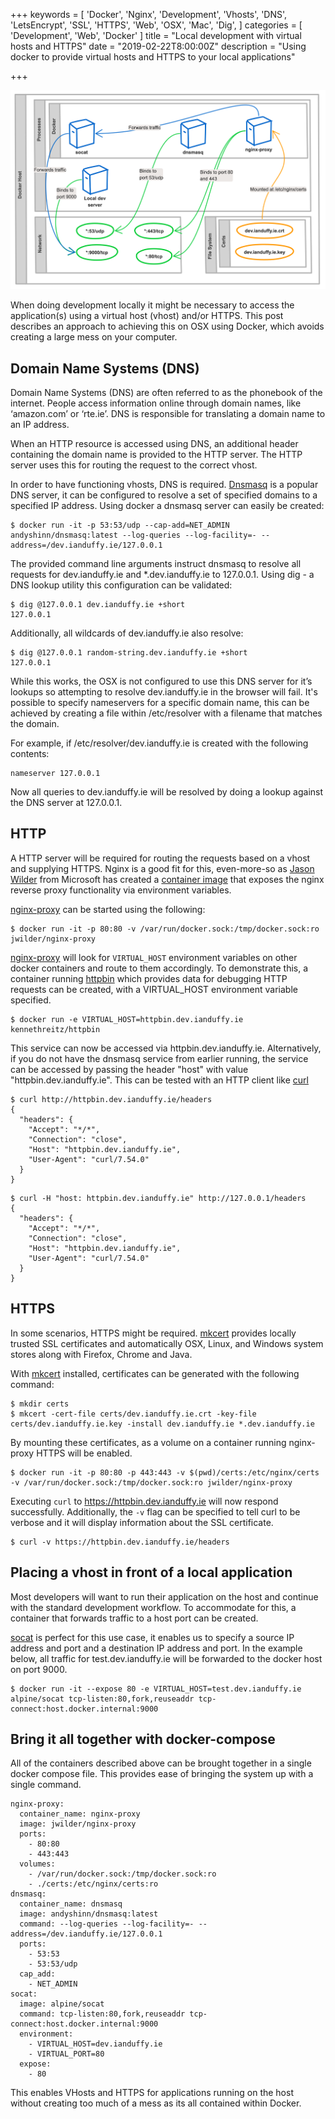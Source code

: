 +++
keywords = [
  'Docker',
  'Nginx',
  'Development',
  'Vhosts',
  'DNS',
  'LetsEncrypt',
  'SSL',
  'HTTPS',
  'Web',
  'OSX',
  'Mac',
  'Dig',
]
categories = [
  'Development',
  'Web',
  'Docker'
]
title = "Local development with virtual hosts and HTTPS"
date = "2019-02-22T8:00:00Z"
description = "Using docker to provide virtual hosts and HTTPS to your local applications"

+++

<center>

![](/images/local-development-with-virtual-hosts-and-https/diagram.png)

</center>
 
When doing development locally it might be necessary to access the application(s) using a virtual host (vhost) and/or HTTPS. This post describes an approach to achieving this on OSX using Docker, which avoids creating a large mess on your computer.

## Domain Name Systems (DNS)

Domain Name Systems (DNS) are often referred to as the phonebook of the internet. People access information online through domain names, like ‘amazon.com’ or ‘rte.ie’. DNS is responsible for translating a domain name to an IP address.

When an HTTP resource is accessed using DNS, an additional header containing the domain name is provided to the HTTP server. The HTTP server uses this for routing the request to the correct vhost.

In order to have functioning vhosts, DNS is required. [Dnsmasq](http://www.thekelleys.org.uk/dnsmasq/doc.html) is a popular DNS server, it can be configured to resolve a set of specified domains to a specified IP address. Using docker a dnsmasq server can easily be created:

```
$ docker run -it -p 53:53/udp --cap-add=NET_ADMIN andyshinn/dnsmasq:latest --log-queries --log-facility=- --address=/dev.ianduffy.ie/127.0.0.1
```

The provided command line arguments instruct dnsmasq to resolve all requests for dev.ianduffy.ie and *.dev.ianduffy.ie to 127.0.0.1. Using dig - a DNS lookup utility this configuration can be validated:

```
$ dig @127.0.0.1 dev.ianduffy.ie +short
127.0.0.1
```

Additionally, all wildcards of dev.ianduffy.ie also resolve:

```
$ dig @127.0.0.1 random-string.dev.ianduffy.ie +short
127.0.0.1
```

While this works, the OSX is not configured to use this DNS server for it’s lookups so attempting to resolve dev.ianduffy.ie in the browser will fail. It's possible to specify nameservers for a specific domain name, this can be achieved by creating a file within /etc/resolver with a filename that matches the domain.

For example, if /etc/resolver/dev.ianduffy.ie is created with the following contents:

```
nameserver 127.0.0.1
```

Now all queries to dev.ianduffy.ie will be resolved by doing a lookup against the DNS server at 127.0.0.1.

## HTTP

A HTTP server will be required for routing the requests based on a vhost and supplying HTTPS. Nginx is a good fit for this, even-more-so as [Jason Wilder](https://www.linkedin.com/in/jason-wilder-94549/) from Microsoft has created a  [container image](https://github.com/jwilder/nginx-proxy) that exposes the nginx reverse proxy functionality via environment variables.

[nginx-proxy](https://github.com/jwilder/nginx-proxy) can be started using the following:

```
$ docker run -it -p 80:80 -v /var/run/docker.sock:/tmp/docker.sock:ro jwilder/nginx-proxy
```

[nginx-proxy](https://github.com/jwilder/nginx-proxy) will look for `VIRTUAL_HOST` environment variables on other docker containers and route to them accordingly. To demonstrate this, a container running [httpbin](https://httpbin.org) which provides data for debugging HTTP requests can be created, with a VIRTUAL_HOST environment variable specified.

```
$ docker run -e VIRTUAL_HOST=httpbin.dev.ianduffy.ie kennethreitz/httpbin
```

This service can now be accessed via httpbin.dev.ianduffy.ie. Alternatively, if you do not have the dnsmasq service from earlier running, the service can be accessed by passing the header "host" with value "httpbin.dev.ianduffy.ie". This can be tested with an HTTP client like [curl](https://curl.haxx.se/)

```
$ curl http://httpbin.dev.ianduffy.ie/headers
{
  "headers": {
    "Accept": "*/*",
    "Connection": "close",
    "Host": "httpbin.dev.ianduffy.ie",
    "User-Agent": "curl/7.54.0"
  }
}
```

```
$ curl -H "host: httpbin.dev.ianduffy.ie" http://127.0.0.1/headers
{
  "headers": {
    "Accept": "*/*",
    "Connection": "close",
    "Host": "httpbin.dev.ianduffy.ie",
    "User-Agent": "curl/7.54.0"
  }
}
```

## HTTPS

In some scenarios, HTTPS might be required. [mkcert](https://github.com/FiloSottile/mkcert) provides locally trusted SSL certificates and automatically OSX, Linux, and Windows system stores along with Firefox, Chrome and Java.


With [mkcert](https://github.com/FiloSottile/mkcert) installed, certificates can be generated with the following command:

```
$ mkdir certs
$ mkcert -cert-file certs/dev.ianduffy.ie.crt -key-file certs/dev.ianduffy.ie.key -install dev.ianduffy.ie *.dev.ianduffy.ie
```

By mounting these certificates, as a volume on a container running nginx-proxy HTTPS will be enabled.

```
$ docker run -it -p 80:80 -p 443:443 -v $(pwd)/certs:/etc/nginx/certs -v /var/run/docker.sock:/tmp/docker.sock:ro jwilder/nginx-proxy
```

Executing `curl` to https://httpbin.dev.ianduffy.ie will now respond successfully. Additionally, the `-v` flag can be specified to tell curl to be verbose and it will display information about the SSL certificate.

```
$ curl -v https://httpbin.dev.ianduffy.ie/headers
```

## Placing a vhost in front of a local application

Most developers will want to run their application on the host and continue with the standard development workflow. To accommodate for this, a container that forwards traffic to a host port can be created.

[socat](http://www.dest-unreach.org/socat/doc/README) is perfect for this use case, it enables us to specify a source IP address and port and a destination IP address and port. In the example below, all traffic for test.dev.ianduffy.ie will be forwarded to the docker host on port 9000.

```
$ docker run -it --expose 80 -e VIRTUAL_HOST=test.dev.ianduffy.ie alpine/socat tcp-listen:80,fork,reuseaddr tcp-connect:host.docker.internal:9000
```
 
 
## Bring it all together with docker-compose

All of the containers described above can be brought together in a single docker compose file. This provides ease of bringing the system up with a single command.

```
nginx-proxy:
  container_name: nginx-proxy
  image: jwilder/nginx-proxy
  ports:
    - 80:80
    - 443:443
  volumes:
    - /var/run/docker.sock:/tmp/docker.sock:ro
    - ./certs:/etc/nginx/certs:ro
dnsmasq:
  container_name: dnsmasq
  image: andyshinn/dnsmasq:latest
  command: --log-queries --log-facility=- --address=/dev.ianduffy.ie/127.0.0.1
  ports:
    - 53:53
    - 53:53/udp
  cap_add:
    - NET_ADMIN
socat:
  image: alpine/socat
  command: tcp-listen:80,fork,reuseaddr tcp-connect:host.docker.internal:9000
  environment:
    - VIRTUAL_HOST=dev.ianduffy.ie
    - VIRTUAL_PORT=80
  expose:
    - 80
```

This enables VHosts and HTTPS for applications running on the host without creating too much of a mess as its all contained within Docker.
